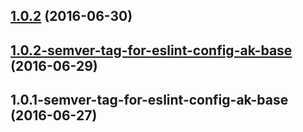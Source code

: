 <a name="1.0.2"></a>
## [1.0.2](https://aui-team-bot/https://bitbucket.org/atlassian/atlaskit-spike/compare/1.0.2-semver-tag-for-eslint-config-ak-base...v1.0.2) (2016-06-30)



<a name="1.0.2-semver-tag-for-eslint-config-ak-base"></a>
## [1.0.2-semver-tag-for-eslint-config-ak-base](https://aui-team-bot/https://bitbucket.org/atlassian/atlaskit-spike/compare/1.0.1-semver-tag-for-eslint-config-ak-base...1.0.2-semver-tag-for-eslint-config-ak-base) (2016-06-29)



<a name="1.0.1-semver-tag-for-eslint-config-ak-base"></a>
## 1.0.1-semver-tag-for-eslint-config-ak-base (2016-06-27)



